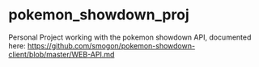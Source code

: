 # pokemon_showdown_proj
Personal Project working with the pokemon showdown API, documented here: https://github.com/smogon/pokemon-showdown-client/blob/master/WEB-API.md
